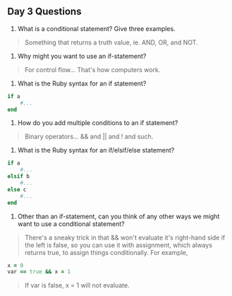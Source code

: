 ## Day 3 Questions

1. What is a conditional statement? Give three examples.
> Something that returns a truth value, ie. AND, OR, and NOT.
1. Why might you want to use an if-statement?
> For control flow... That's how computers work.
1. What is the Ruby syntax for an if statement?
```ruby
if a
    #...
end
```
1. How do you add multiple conditions to an if statement?
> Binary operators... && and || and ! and such.
1. What is the Ruby syntax for an if/elsif/else statement?
```ruby
if a
    #...
elsif b
    #...
else c
    #...
end
```
1. Other than an if-statement, can you think of any other ways we might want to use a conditional statement?
> There's a sneaky trick in that && won't evaluate it's right-hand side if the left is false, so you can use it with assignment, which always returns true, to assign things conditionally. For example,
```ruby
x = 0
var == true && x = 1
```
> If var is false, x = 1 will not evaluate.
